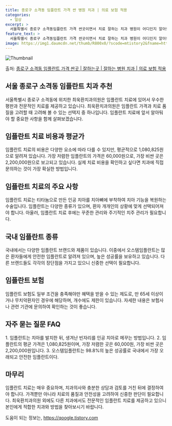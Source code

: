 ```yaml
---
title: 종로구 소격동 임플란트 가격 싼 병원 치과 | 의료 보험 적용
categories:
  - 일상
excerpt: >
  서울특별시 종로구 소격동임플란트 가격 싼곳이면서 치료 잘하는 치과 병원이 어디인지 알아보도록 하겠습니다. 서울특별시 종로구 소격동에 위치한 최욱환치과의원 순서대로 안내 드리며, 임플란트 치료시 신경써야 할 부분 또한 같이 공유 드리겠습니다.2024년 임플란트 가격 살펴보기 👈 클릭임플란트 평균 가격최욱환치과의원표 내에 있는 전화 번호를 클릭 하시면 최욱환치과의원로 바로 전화 연결 됩니다.분류주소전화번호치과의원서울특별시 종로구 북촌로5길 84 (소격동)📞02-732-0137로 전화하기최욱환치과의원 위치 확인하기 👈 클릭요일운영시간월요일09:00~18:00화요일09:00~18:00수요일09:00~18:00목요일09:00~18:00금요일09:00~18:00토요일09:00~..
feature_text: >
  서울특별시 종로구 소격동임플란트 가격 싼곳이면서 치료 잘하는 치과 병원이 어디인지 알아보도록 하겠습니다. 서울특별시 종로구 소격동에 위치한 최욱환치과의원 순서대로 안내 드리며, 임플란트 치료시 신경써야 할 부분 또한 같이 공유 드리겠습니다.2024년 임플란트 가격 살펴보기 👈 클릭임플란트 평균 가격최욱환치과의원표 내에 있는 전화 번호를 클릭 하시면 최욱환치과의원로 바로 전화 연결 됩니다.분류주소전화번호치과의원서울특별시 종로구 북촌로5길 84 (소격동)📞02-732-0137로 전화하기최욱환치과의원 위치 확인하기 👈 클릭요일운영시간월요일09:00~18:00화요일09:00~18:00수요일09:00~18:00목요일09:00~18:00금요일09:00~18:00토요일09:00~..
image: https://img1.daumcdn.net/thumb/R800x0/?scode=mtistory2&fname=https%3A%2F%2Fblog.kakaocdn.net%2Fdn%2FSnhAa%2FbtsGZAy0B4m%2Fjs64nbvEJBMtqFQi13V881%2Fimg.webp
---
```


![Thumbnail](https://img1.daumcdn.net/thumb/R800x0/?scode=mtistory2&fname=https%3A%2F%2Fblog.kakaocdn.net%2Fdn%2FSnhAa%2FbtsGZAy0B4m%2Fjs64nbvEJBMtqFQi13V881%2Fimg.webp)

<p>출처: <a href="https://qoogle.tistory.com/6824" rel="dofollow">종로구 소격동 임플란트 가격 싼곳 | 잘하는곳 | 잘하는 병원 치과 | 의료 보험 적용</a> </p>

## 서울 종로구 소격동 임플란트 치과 추천

서울특별시 종로구 소격동에 위치한 최욱환치과의원은 임플란트 치료에 있어서 우수한 평판과 전문적인 치료를 제공하고 있습니다. 최욱환치과의원은
임플란트 가격과 치료 품질을 고려할 때 고려해 볼 수 있는 선택지 중 하나입니다. 임플란트 치료에 앞서 알아둬야 할 중요한 사항을 함께
살펴보겠습니다.

## 임플란트 치료 비용과 평균가

임플란트 치료의 비용은 다양한 요소에 따라 다를 수 있지만, 평균적으로 1,080,825원으로 알려져 있습니다. 가장 저렴한 임플란트의
가격은 60,000원으로, 가장 비싼 곳은 2,200,000원으로 보고되고 있습니다. 실제 치료 비용을 확인하고 싶다면 치과에 직접 문의하는
것이 가장 확실한 방법입니다.

## 임플란트 치료의 주요 사항

임플란트 치료는 티타늄으로 만든 인공 치아를 치아뼈에 부착하여 치아 기능을 복원하는 수술입니다. 임플란트는 다양한 종류가 있으며, 환자
개개인의 상황에 맞게 선택되어져야 합니다. 아울러, 임플란트 치료 후에는 꾸준한 관리와 주기적인 치주 관리가 필요합니다.

## 국내 임플란트 종류

국내에서는 다양한 임플란트 브랜드와 제품이 있습니다. 이중에서 오스템임플란트는 많은 환자들에게 안전한 임플란트로 알려져 있으며, 높은
성공률을 보유하고 있습니다. 다른 브랜드들도 각각의 장단점을 가지고 있으니 신중한 선택이 필요합니다.

## 임플란트 보험

임플란트 보험도 일부 조건을 충족해야만 혜택을 받을 수 있는 제도로, 만 65세 이상이거나 무치악환자인 경우에 해당하며, 개수에도 제한이
있습니다. 자세한 내용은 보험사나 관련 기관에 문의하여 확인하는 것이 좋습니다.

## 자주 묻는 질문 FAQ

1\. 임플란트는 치아를 발치한 뒤, 생겨난 빈자리를 인공 치아로 메꾸는 방법입니다. 2. 임플란트의 평균 가격은 1,080,825원이며,
가장 저렴한 곳은 60,000원, 가장 비싼 곳은 2,200,000원입니다. 3. 오스템임플란트는 98.8%의 높은 성공률로 국내에서 가장
오래되고 안전한 임플란트이다.

## 마무리

임플란트 치료는 매우 중요하며, 치과의사와 충분한 상담과 검토를 거친 뒤에 결정하여야 합니다. 가격뿐만 아니라 치료의 품질과 안전성을
고려하여 신중한 판단이 필요합니다. 최욱환치과의원 외에도 다른 치과에서도 전문적인 임플란트 치료를 제공하고 있으니 본인에게 적합한 치과와
방법을 찾아보시기 바랍니다.

 

도움이 되는 정보는, <a href="https://qoogle.tistory.com" rel="dofollow">https://qoogle.tistory.com</a>


